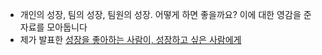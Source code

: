 
- 개인의 성장, 팀의 성장, 팀원의 성장. 어떻게 하면 좋을까요? 이에 대한 영감을 준 자료를 모아둡니다
- 제가 발표한 [성장을 좋아하는 사람이, 성장하고 싶은 사람에게](https://www.slideshare.net/zzsza/ss-173453051)